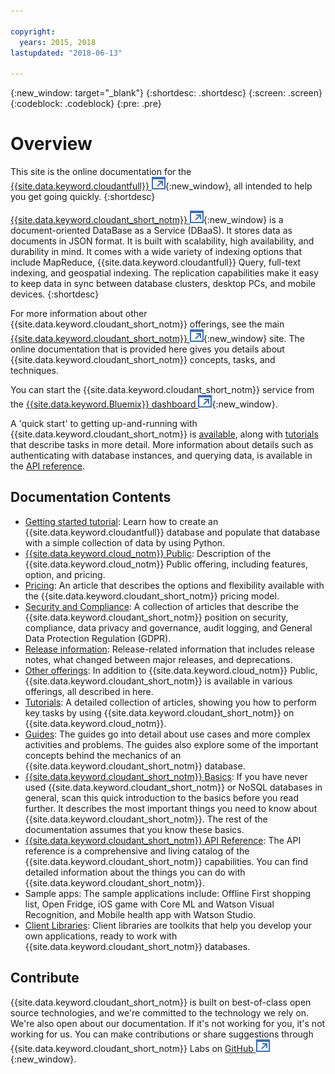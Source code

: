 ```yaml
---

copyright:
  years: 2015, 2018
lastupdated: "2018-06-13"

---
```


{:new_window: target="_blank"}
{:shortdesc: .shortdesc}
{:screen: .screen}
{:codeblock: .codeblock}
{:pre: .pre}

<!-- Acrolinx: 2018-06-13 -->

# Overview

This site is the online documentation for the [{{site.data.keyword.cloudantfull}} ![External link icon](images/launch-glyph.svg "External link icon")](http://www.ibm.com/analytics/us/en/technology/cloud-data-services/cloudant/){:new_window},
all intended to help you get going quickly.
{:shortdesc}

[{{site.data.keyword.cloudant_short_notm}} ![External link icon](images/launch-glyph.svg "External link icon")](https://www.youtube.com/watch?v=xfO3m1I3SKg&feature=youtu.be){:new_window}
is a document-oriented DataBase as a Service (DBaaS).
It stores data as documents in JSON format.
It is built with scalability,
high availability,
and durability in mind.
It comes with a wide variety of indexing options that include MapReduce,
{{site.data.keyword.cloudantfull}} Query,
full-text indexing,
and geospatial indexing.
The replication capabilities make it easy to keep data in sync between database clusters,
desktop PCs,
and mobile devices.
{:shortdesc}

For more information about other {{site.data.keyword.cloudant_short_notm}} offerings,
see the main [{{site.data.keyword.cloudant_short_notm}} ![External link icon](images/launch-glyph.svg "External link icon")](http://www.ibm.com/analytics/us/en/technology/cloud-data-services/cloudant/){:new_window} site.
The online documentation that is provided here gives you
details about {{site.data.keyword.cloudant_short_notm}} concepts,
tasks, and techniques.

You can start the {{site.data.keyword.cloudant_short_notm}} service from the [{{site.data.keyword.Bluemix}} dashboard ![External link icon](images/launch-glyph.svg "External link icon")](https://console.ng.bluemix.net/catalog/services/cloudant-nosql-db/){:new_window}.

A 'quick start' to getting up-and-running with {{site.data.keyword.cloudant_short_notm}}
is [available](index.html),
along with [tutorials](tutorials/create_service.html#creating-a-service-instance) that describe tasks in more detail.
More information about details such as authenticating with database instances,
and querying data,
is available in the [API reference](api/index.html).

<div id="contents"></div>

## Documentation Contents

*	[Getting started tutorial](getting-started.html#getting-started-with-cloudant): Learn how to create an {{site.data.keyword.cloudantfull}} database and populate that database with a simple collection of data by using Python.
*	[{{site.data.keyword.cloud_notm}} Public](offerings/bluemix.html#ibm-cloud-public): Description of the {{site.data.keyword.cloud_notm}} Public offering, including features, option, and pricing. 
*	[Pricing](offerings/pricing.html#pricing): An article that describes the options and flexibility available with the {{site.data.keyword.cloudant_short_notm}} pricing model. 
*	[Security and Compliance](offerings/security.html#security): A collection of articles that describe the {{site.data.keyword.cloudant_short_notm}} position on security, compliance, data privacy and governance, audit logging, and General Data Protection Regulation (GDPR).
*	[Release information](https://console.bluemix.net/docs/services/Cloudant/release_info/release_notes.html#release-notes): Release-related information that includes release notes, what changed between major releases, and deprecations. 
*	[Other offerings](offerings/bluemix_dedicated.html#ibm-cloud-dedicated): In addition to {{site.data.keyword.cloud_notm}} Public, {{site.data.keyword.cloudant_short_notm}} is available
	in various offerings,
	all described in here.
* [Tutorials](tutorials/create_service.html#creating-a-service-instance): A detailed collection of articles,
  showing you how to perform key tasks by using {{site.data.keyword.cloudant_short_notm}} on {{site.data.keyword.cloud_notm}}.
*	[Guides](guides/acurl.html#authorized-curl-acurl-): The guides go into detail about
	use cases and more complex activities and problems.
	The guides also explore some of the important concepts behind the mechanics of an {{site.data.keyword.cloudant_short_notm}} database.
*	[{{site.data.keyword.cloudant_short_notm}} Basics](basics/index.html): If you have never 		used {{site.data.keyword.cloudant_short_notm}} or NoSQL databases in general,
	scan this quick introduction to the basics before you read further.
	It describes the most important things you need to know about {{site.data.keyword.cloudant_short_notm}}.
	The rest of the documentation assumes that you know these basics.
*	[{{site.data.keyword.cloudant_short_notm}} API Reference](api/index.html): The API reference is a
	comprehensive and living catalog of the {{site.data.keyword.cloudant_short_notm}} capabilities.
	You can find detailed information about the things you can do with {{site.data.keyword.cloudant_short_notm}}.
*	Sample apps: The sample applications include: Offline First shopping list, Open Fridge, iOS game with Core ML and Watson Visual Recognition, and Mobile health app with Watson Studio. 
*	[Client Libraries](libraries/index.html): Client libraries are toolkits that
	help you develop your own applications,
	ready to work with {{site.data.keyword.cloudant_short_notm}} databases.


## Contribute

{{site.data.keyword.cloudant_short_notm}} is built on best-of-class open source technologies,
and we're committed to the technology we rely on.
We're also open about our documentation.
If it's not working for you,
it's not working for us.
You can make contributions or share suggestions through
{{site.data.keyword.cloudant_short_notm}} Labs on [GitHub ![External link icon](images/launch-glyph.svg "External link icon")](https://github.com/cloudant-labs/slate){:new_window}.
